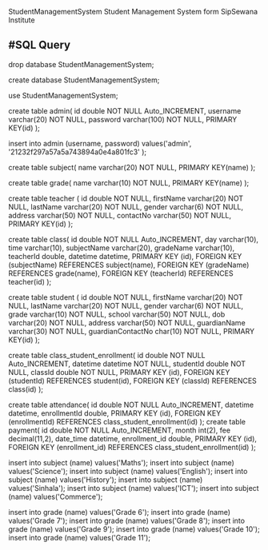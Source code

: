 StudentManagementSystem
Student Management System form SipSewana Institute

#SQL Query
----------------------------------------------------------------------------------

drop database StudentManagementSystem;

create database StudentManagementSystem;

use StudentManagementSystem;

create table admin( id double NOT NULL Auto_INCREMENT, username varchar(20) NOT NULL, password varchar(100) NOT NULL, PRIMARY KEY(id) );

insert into admin (username, password) values('admin', '21232f297a57a5a743894a0e4a801fc3' );

create table subject( name varchar(20) NOT NULL, PRIMARY KEY(name) );

create table grade( name varchar(10) NOT NULL, PRIMARY KEY(name) );

create table teacher ( id double NOT NULL, firstName varchar(20) NOT NULL, lastName varchar(20) NOT NULL, gender varchar(6) NOT NULL, address varchar(50) NOT NULL, contactNo varchar(50) NOT NULL, PRIMARY KEY(id) );

create table class( id double NOT NULL Auto_INCREMENT, day varchar(10), time varchar(10), subjectName varchar(20), gradeName varchar(10), teacherId double, datetime datetime, PRIMARY KEY (id), FOREIGN KEY (subjectName) REFERENCES subject(name), FOREIGN KEY (gradeName) REFERENCES grade(name), FOREIGN KEY (teacherId) REFERENCES teacher(id) );

create table student ( id double NOT NULL, firstName varchar(20) NOT NULL, lastName varchar(20) NOT NULL, gender varchar(6) NOT NULL, grade varchar(10) NOT NULL, school varchar(50) NOT NULL, dob varchar(20) NOT NULL, address varchar(50) NOT NULL, guardianName varchar(30) NOT NULL, guardianContactNo char(10) NOT NULL, PRIMARY KEY(id) );

create table class_student_enrollment( id double NOT NULL Auto_INCREMENT, datetime datetime NOT NULL, studentId double NOT NULL, classId double NOT NULL, PRIMARY KEY (id), FOREIGN KEY (studentId) REFERENCES student(id), FOREIGN KEY (classId) REFERENCES class(id) );

create table attendance(
id double NOT NULL Auto_INCREMENT,
datetime datetime,
enrollmentId double,
PRIMARY KEY (id),
FOREIGN KEY (enrollmentId) REFERENCES class_student_enrollment(id)
);
create table payment( id double NOT NULL Auto_INCREMENT, month int(2), fee decimal(11,2), date_time datetime, enrollment_id double, PRIMARY KEY (id), FOREIGN KEY (enrollment_id) REFERENCES class_student_enrollment(id) );

insert into subject (name) values('Maths'); insert into subject (name) values('Science'); insert into subject (name) values('English'); insert into subject (name) values('History'); insert into subject (name) values('Sinhala'); insert into subject (name) values('ICT'); insert into subject (name) values('Commerce');

insert into grade (name) values('Grade 6'); insert into grade (name) values('Grade 7'); insert into grade (name) values('Grade 8'); insert into grade (name) values('Grade 9'); insert into grade (name) values('Grade 10'); insert into grade (name) values('Grade 11');
